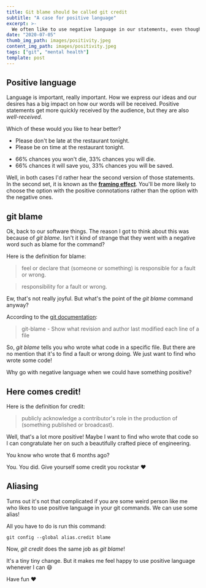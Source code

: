 ```yaml
---
title: Git blame should be called git credit
subtitle: "A case for positive language"
excerpt: >-
  We often like to use negative language in our statements, even though they are more harmful are more likely to be ill-perceived. Let's replace git blame by git credit/
date: "2020-07-05"
thumb_img_path: images/positivity.jpeg
content_img_path: images/positivity.jpeg
tags: ["git", "mental health"]
template: post
---
```


## Positive language

Language is important, really important. How we express our ideas and our desires has a big impact on how our words will be received. Positive statements get more quickly received by the audience, but they are also _well-received_.

Which of these would you like to hear better?

- Please don't be late at the restaurant tonight.
- Please be on time at the restaurant tonight.

* 66% chances you won't die, 33% chances you will die.
* 66% chances it will save you, 33% chances you will be saved.

Well, in both cases I'd rather hear the second version of those statements. In the second set, it is known as the [**framing effect**](<https://en.wikipedia.org/wiki/Framing_effect_(psychology)>). You'll be more likely to choose the option with the positive connotations rather than the option with the negative ones.

## git blame

Ok, back to our software things. The reason I got to think about this was because of _git blame_. Isn't it kind of strange that they went with a negative word such as blame for the command?

Here is the definition for blame:

> feel or declare that (someone or something) is responsible for a fault or wrong.

> responsibility for a fault or wrong.

Ew, that's not really joyful. But what's the point of the _git blame_ command anyway?

According to the [git documentation](https://git-scm.com/docs/git-blame):

> git-blame - Show what revision and author last modified each line of a file

So, _git blame_ tells you who wrote what code in a specific file. But there are no mention that it's to find a fault or wrong doing. We just want to find who wrote some code!

Why go with negative language when we could have something positive?

## Here comes credit!

Here is the definition for credit:

> publicly acknowledge a contributor's role in the production of (something published or broadcast).

Well, that's a lot more positive! Maybe I want to find who wrote that code so I can congratulate her on such a beautifully crafted piece of engineering.

You know who wrote that 6 months ago?

You. You did. Give yourself some credit you rockstar :heart:

## Aliasing

Turns out it's not that complicated if you are some weird person like me who likes to use positive language in your git commands. We can use some alias!

All you have to do is run this command:

`git config --global alias.credit blame`

Now, _git credit_ does the same job as _git blame_!

It's a tiny tiny change. But it makes me feel happy to use positive language whenever I can :smile:

Have fun :heart:

